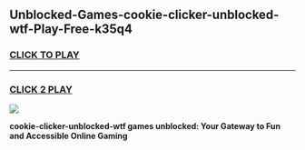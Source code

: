 
## Unblocked-Games-cookie-clicker-unblocked-wtf-Play-Free-k35q4
<h3>
<a href="https://premium76.site?title=cookie-clicker-unblocked-wtf&ref=18A">CLICK TO PLAY</a></h3>
<hr>

<h3>
<a href="https://premium76.site?title=cookie-clicker-unblocked-wtf&ref=18A">CLICK 2 PLAY</a>
  
</h3>

<a href="https://premium76.site?title=cookie-clicker-unblocked-wtf&ref=18A"><img src="https://clearcache.store/games.png"></a>


**cookie-clicker-unblocked-wtf games unblocked: Your Gateway to Fun and Accessible Online Gaming**
